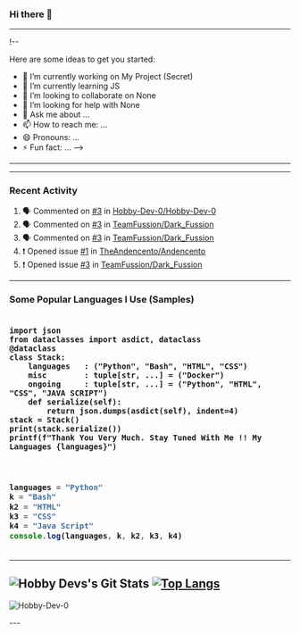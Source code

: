 ### Hi there 👋
---
!--


Here are some ideas to get you started:

- 🔭 I’m currently working on My Project (Secret)
- 🌱 I’m currently learning JS
- 👯 I’m looking to collaborate on None
- 🤔 I’m looking for help with None
- 💬 Ask me about ...
- 📫 How to reach me: ...
- 😄 Pronouns: ...
- ⚡ Fun fact: ...
-->
---

---

### Recent Activity
<!--START_SECTION:activity-->
1. 🗣 Commented on [#3](https://github.com/Hobby-Dev-0/Hobby-Dev-0/issues/3) in [Hobby-Dev-0/Hobby-Dev-0](https://github.com/Hobby-Dev-0/Hobby-Dev-0)
2. 🗣 Commented on [#3](https://github.com/TeamFussion/Dark_Fussion/issues/3) in [TeamFussion/Dark_Fussion](https://github.com/TeamFussion/Dark_Fussion)
3. 🗣 Commented on [#3](https://github.com/TeamFussion/Dark_Fussion/issues/3) in [TeamFussion/Dark_Fussion](https://github.com/TeamFussion/Dark_Fussion)
4. ❗️ Opened issue [#1](https://github.com/TheAndencento/Andencento/issues/1) in [TheAndencento/Andencento](https://github.com/TheAndencento/Andencento)
5. ❗️ Opened issue [#3](https://github.com/TeamFussion/Dark_Fussion/issues/3) in [TeamFussion/Dark_Fussion](https://github.com/TeamFussion/Dark_Fussion)
<!--END_SECTION:activity-->

---

### Some Popular Languages I Use (Samples)
<h3>

```python, java script
​
import json
from dataclasses import asdict, dataclass
@dataclass
class Stack:
    languages   : ("Python", "Bash", "HTML", "CSS")
    misc        : tuple[str, ...] = ("Docker")
    ongoing     : tuple[str, ...] = ("Python", "HTML", "CSS", "JAVA SCRIPT")
    def serialize(self):
        return json.dumps(asdict(self), indent=4)
stack = Stack()
print(stack.serialize())
printf(f"Thank You Very Much. Stay Tuned With Me !! My Languages {languages}")
​
```
</h3>
<h3>

```js
​
languages = "Python" 
k = "Bash"
k2 = "HTML"
k3 = "CSS"
k4 = "Java Script"
console.log(languages, k, k2, k3, k4)
​
```

---
![Hobby Devs's Git Stats](https://github-readme-stats.vercel.app/api?username=Hobby-Dev-0&include_all_commits=true&count_private=true&theme=tokyonight)
[![Top Langs](https://github-readme-stats.vercel.app/api/top-langs/?username=Hobby-Dev-0&layout=compact&theme=radical)](https://github.com/Hobby-Dev-0)
---
<p><img align="center" src="https://github-readme-stats.vercel.app/api/top-langs?username=Hobby-Dev-0&show_icons=true&locale=en&langs_count=15&theme=tokyonight" alt="Hobby-Dev-0 " /></p>
---
